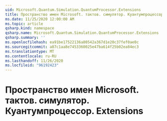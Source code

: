 ```yaml
---
uid: Microsoft.Quantum.Simulation.QuantumProcessor.Extensions
title: Пространство имен Microsoft. тактов. симулятор. Куантумпроцессор. Extensions
ms.date: 11/25/2020 12:00:00 AM
ms.topic: article
qsharp.kind: namespace
qsharp.name: Microsoft.Quantum.Simulation.QuantumProcessor.Extensions
qsharp.summary: ''
ms.openlocfilehash: ea91be17522136a80542a367d1e20c37fef0ae0c
ms.sourcegitcommit: a87c1aa8e7453360025e47ba614f25b02ea84ec3
ms.translationtype: MT
ms.contentlocale: ru-RU
ms.lasthandoff: 11/26/2020
ms.locfileid: "96192423"
---
```

# <a name="microsoftquantumsimulationquantumprocessorextensions-namespace"></a>Пространство имен Microsoft. тактов. симулятор. Куантумпроцессор. Extensions




